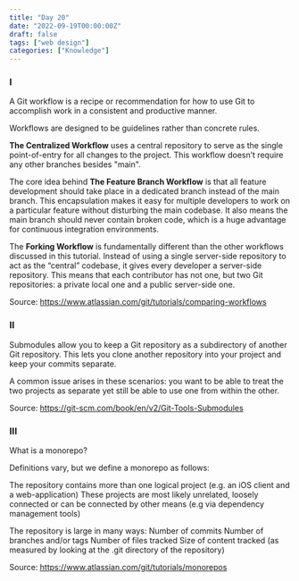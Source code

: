 ```yaml
---
title: "Day 20"
date: "2022-09-19T00:00:00Z"
draft: false
tags: ["web design"]
categories: ["Knowledge"]
---
```


### I

A Git workflow is a recipe or recommendation for how to use Git to accomplish work in a consistent and productive manner.

Workflows are designed to be guidelines rather than concrete rules.

**The Centralized Workflow** uses a central repository to serve as the single point-of-entry for all changes to the project. 
This workflow doesn’t require any other branches besides "main".

The core idea behind **The Feature Branch Workflow** is that all feature development should take place in a dedicated branch instead of the main branch. This encapsulation makes it easy for multiple developers to work on a particular feature without disturbing the main codebase. It also means the main branch should never contain broken code, which is a huge advantage for continuous integration environments. 

The **Forking Workflow** is fundamentally different than the other workflows discussed in this tutorial. Instead of using a single server-side repository to act as the “central” codebase, it gives every developer a server-side repository. This means that each contributor has not one, but two Git repositories: a private local one and a public server-side one. 

Source: https://www.atlassian.com/git/tutorials/comparing-workflows

### II

Submodules allow you to keep a Git repository as a subdirectory of another Git repository. This lets you clone another repository into your project and keep your commits separate.

A common issue arises in these scenarios: you want to be able to treat the two projects as separate yet still be able to use one from within the other.

Source: https://git-scm.com/book/en/v2/Git-Tools-Submodules

### III

What is a monorepo?

Definitions vary, but we define a monorepo as follows:

The repository contains more than one logical project (e.g. an iOS client and a web-application)
These projects are most likely unrelated, loosely connected or can be connected by other means (e.g via dependency management tools)

The repository is large in many ways:
Number of commits
Number of branches and/or tags
Number of files tracked
Size of content tracked (as measured by looking at the .git directory of the repository)

Source: https://www.atlassian.com/git/tutorials/monorepos

